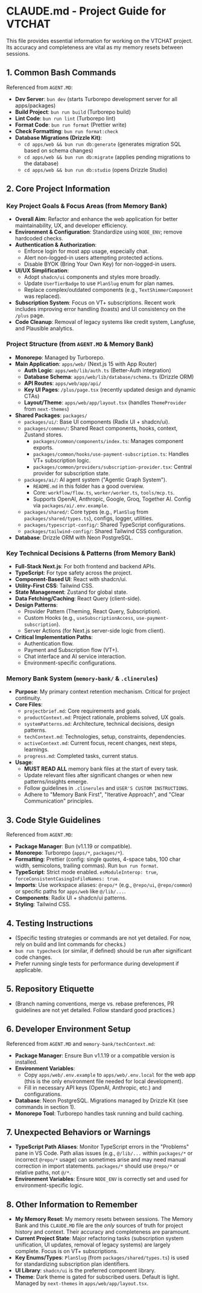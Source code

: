 # CLAUDE.md - Project Guide for VTCHAT

This file provides essential information for working on the VTCHAT project. Its accuracy and completeness are vital as my memory resets between sessions.

## 1. Common Bash Commands

Referenced from `AGENT.MD`:

- **Dev Server**: `bun dev` (starts Turborepo development server for all apps/packages)
- **Build Project**: `bun run build` (Turborepo build)
- **Lint Code**: `bun run lint` (Turborepo lint)
- **Format Code**: `bun run format` (Prettier write)
- **Check Formatting**: `bun run format:check`
- **Database Migrations (Drizzle Kit)**:
  - `cd apps/web && bun run db:generate` (generates migration SQL based on schema changes)
  - `cd apps/web && bun run db:migrate` (applies pending migrations to the database)
  - `cd apps/web && bun run db:studio` (opens Drizzle Studio)

## 2. Core Project Information

### Key Project Goals & Focus Areas (from Memory Bank)

- **Overall Aim**: Refactor and enhance the web application for better maintainability, UX, and developer efficiency.
- **Environment & Configuration**: Standardize using `NODE_ENV`; remove hardcoded checks.
- **Authentication & Authorization**:
  - Enforce login for most app usage, especially chat.
  - Alert non-logged-in users attempting protected actions.
  - Disable BYOK (Bring Your Own Key) for non-logged-in users.
- **UI/UX Simplification**:
  - Adopt `shadcn/ui` components and styles more broadly.
  - Update `UserTierBadge` to use `PlanSlug` enum for plan names.
  - Replace complex/outdated components (e.g., `TextShimmerComponent` was replaced).
- **Subscription System**: Focus on VT+ subscriptions. Recent work includes improving error handling (toasts) and UI consistency on the `/plus` page.
- **Code Cleanup**: Removal of legacy systems like credit system, Langfuse, and Plausible analytics.

### Project Structure (from `AGENT.MD` & Memory Bank)

- **Monorepo**: Managed by Turborepo.
- **Main Application**: `apps/web/` (Next.js 15 with App Router)
  - **Auth Logic**: `apps/web/lib/auth.ts` (Better-Auth integration)
  - **Database Schema**: `apps/web/lib/database/schema.ts` (Drizzle ORM)
  - **API Routes**: `apps/web/app/api/`
  - **Key UI Pages**: `/plus/page.tsx` (recently updated design and dynamic CTAs)
  - **Layout/Theme**: `apps/web/app/layout.tsx` (handles `ThemeProvider` from `next-themes`)
- **Shared Packages**: `packages/`
  - `packages/ui/`: Base UI components (Radix UI + shadcn/ui).
  - `packages/common/`: Shared React components, hooks, context, Zustand stores.
    - `packages/common/components/index.ts`: Manages component exports.
    - `packages/common/hooks/use-payment-subscription.ts`: Handles VT+ subscription logic.
    - `packages/common/providers/subscription-provider.tsx`: Central provider for subscription state.
  - `packages/ai/`: AI agent system ("Agentic Graph System").
    - `README.md` in this folder has a good overview.
    - Core: `workflow/flow.ts`, `worker/worker.ts`, `tools/mcp.ts`.
    - Supports OpenAI, Anthropic, Google, Groq, Together AI. Config via `packages/ai/.env.example`.
  - `packages/shared/`: Core types (e.g., `PlanSlug` from `packages/shared/types.ts`), configs, logger, utilities.
  - `packages/typescript-config/`: Shared TypeScript configurations.
  - `packages/tailwind-config/`: Shared Tailwind CSS configuration.
- **Database**: Drizzle ORM with Neon PostgreSQL.

### Key Technical Decisions & Patterns (from Memory Bank)

- **Full-Stack Next.js**: For both frontend and backend APIs.
- **TypeScript**: For type safety across the project.
- **Component-Based UI**: React with shadcn/ui.
- **Utility-First CSS**: Tailwind CSS.
- **State Management**: Zustand for global state.
- **Data Fetching/Caching**: React Query (client-side).
- **Design Patterns**:
  - Provider Pattern (Theming, React Query, Subscription).
  - Custom Hooks (e.g., `useSubscriptionAccess`, `use-payment-subscription`).
  - Server Actions (for Next.js server-side logic from client).
- **Critical Implementation Paths**:
  - Authentication flow.
  - Payment and Subscription flow (VT+).
  - Chat interface and AI service interaction.
  - Environment-specific configurations.

### Memory Bank System (`memory-bank/` & `.clinerules`)

- **Purpose**: My primary context retention mechanism. Critical for project continuity.
- **Core Files**:
  - `projectbrief.md`: Core requirements and goals.
  - `productContext.md`: Project rationale, problems solved, UX goals.
  - `systemPatterns.md`: Architecture, technical decisions, design patterns.
  - `techContext.md`: Technologies, setup, constraints, dependencies.
  - `activeContext.md`: Current focus, recent changes, next steps, learnings.
  - `progress.md`: Completed tasks, current status.
- **Usage**:
  - **MUST READ ALL** memory bank files at the start of every task.
  - Update relevant files after significant changes or when new patterns/insights emerge.
  - Follow guidelines in `.clinerules` and `USER'S CUSTOM INSTRUCTIONS`.
  - Adhere to "Memory Bank First", "Iterative Approach", and "Clear Communication" principles.

## 3. Code Style Guidelines

Referenced from `AGENT.MD`:

- **Package Manager**: Bun (v1.1.19 or compatible).
- **Monorepo**: Turborepo (`apps/*`, `packages/*`).
- **Formatting**: Prettier (config: single quotes, 4-space tabs, 100 char width, semicolons, trailing commas). Run `bun run format`.
- **TypeScript**: Strict mode enabled. `esModuleInterop: true`, `forceConsistentCasingInFileNames: true`.
- **Imports**: Use workspace aliases: `@repo/*` (e.g., `@repo/ui`, `@repo/common`) or specific paths for `apps/web` like `@/lib/...`.
- **Components**: Radix UI + shadcn/ui patterns.
- **Styling**: Tailwind CSS.

## 4. Testing Instructions

- (Specific testing strategies or commands are not yet detailed. For now, rely on build and lint commands for checks.)
- `bun run typecheck` (or similar, if defined) should be run after significant code changes.
- Prefer running single tests for performance during development if applicable.

## 5. Repository Etiquette

- (Branch naming conventions, merge vs. rebase preferences, PR guidelines are not yet detailed. Follow standard good practices.)

## 6. Developer Environment Setup

Referenced from `AGENT.MD` and `memory-bank/techContext.md`:

- **Package Manager**: Ensure Bun v1.1.19 or a compatible version is installed.
- **Environment Variables**:
  - Copy `apps/web/.env.example` to `apps/web/.env.local` for the web app (this is the only environment file needed for local development).
  - Fill in necessary API keys (OpenAI, Anthropic, etc.) and configurations.
- **Database**: Neon PostgreSQL. Migrations managed by Drizzle Kit (see commands in section 1).
- **Monorepo Tool**: Turborepo handles task running and build caching.

## 7. Unexpected Behaviors or Warnings

- **TypeScript Path Aliases**: Monitor TypeScript errors in the "Problems" pane in VS Code. Path alias issues (e.g., `@/lib/...` within `packages/*` or incorrect `@repo/*` usage) can sometimes arise and may need manual correction in import statements. `packages/*` should use `@repo/*` or relative paths, not `@/*`.
- **Environment Variables**: Ensure `NODE_ENV` is correctly set and used for environment-specific logic.

## 8. Other Information to Remember

- **My Memory Reset**: My memory resets between sessions. The Memory Bank and this `CLAUDE.MD` file are the *only* sources of truth for project history and context. Their accuracy and completeness are paramount.
- **Current Project State**: Major refactoring tasks (subscription system unification, UI updates, removal of legacy systems) are largely complete. Focus is on VT+ subscriptions.
- **Key Enums/Types**: `PlanSlug` (from `packages/shared/types.ts`) is used for standardizing subscription plan identifiers.
- **UI Library**: `shadcn/ui` is the preferred component library.
- **Theme**: Dark theme is gated for subscribed users. Default is light. Managed by `next-themes` in `apps/web/app/layout.tsx`.
